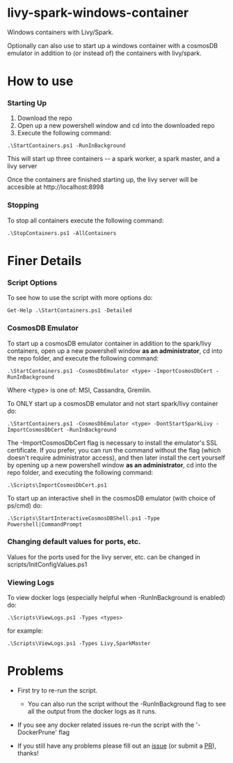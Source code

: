 # livy-spark-windows-container
Windows containers with Livy/Spark. 

Optionally can also use to start up a windows container with a cosmosDB emulator in addition to (or instead of) the containers with livy/spark.

# How to use

### Starting Up
1. Download the repo
2. Open up a new powershell window and cd into the downloaded repo
2. Execute the following command:
```
.\StartContainers.ps1 -RunInBackground
```
  This will start up three containers -- a spark worker, a spark master, and a livy server
  
  Once the containers are finished starting up, the livy server will be accesible at http://localhost:8998

### Stopping
To stop all containers execute the following command:
```
.\StopContainers.ps1 -AllContainers
```

# Finer Details
### Script Options
To see how to use the script with more options do:
```
Get-Help .\StartContainers.ps1 -Detailed 
```
### CosmosDB Emulator
To start up a cosmosDB emulator container in addition to the spark/livy containers, open up a new powershell window <b>as an administrator</b>, cd into the repo folder, and execute the following command:
```
.\StartContainers.ps1 -CosmosDbEmulator <type> -ImportCosmosDbCert -RunInBackground
```
Where \<type\> is one of: MSI, Cassandra, Gremlin.

To ONLY start up a cosmosDB emulator and not start spark/livy container do:

```
.\StartContainers.ps1 -CosmosDbEmulator <type> -DontStartSparkLivy -ImportCosmosDbCert -RunInBackground
```
The -ImportCosmosDbCert flag is necessary to install the emulator's SSL certificate. If you prefer, you can run the command
without the flag (which doesn't require administrator access), and then later install the cert yourself by opening up a new powershell window <b>as an administrator</b>, cd into the repo folder, and executing the following command:
```
.\Scripts\ImportCosmosDbCert.ps1
```

To start up an interactive shell in the cosmosDB emulator (with choice of ps/cmd) do:
```
.\Scripts\StartInteractiveCosmosDBShell.ps1 -Type Powershell|CommandPrompt
```

### Changing default values for ports, etc.
Values for the ports used for the livy server, etc. can be changed in scripts/InitConfigValues.ps1

### Viewing Logs
To view docker logs (especially helpful when -RunInBackground is enabled) do:
```
.\Scripts\ViewLogs.ps1 -Types <types>
```
for example: 
```
.\Scripts\ViewLogs.ps1 -Types Livy,SparkMaster
```

# Problems
- First try to re-run the script.
  - You can also run the script without the -RunInBackground flag to see all the output from the docker logs as it runs.
- If you see any docker related issues re-run the script with the '-DockerPrune' flag

- If you still have any problems please fill out an [issue](https://github.com/davidOSUL/livy-spark-windows-container/issues) (or submit a [PR](https://github.com/davidOSUL/livy-spark-windows-container/pulls)), thanks!

